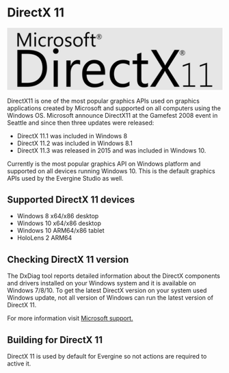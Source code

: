 # DirectX 11

![Microsoft DirectX11 API](images/directx11.jpg)

DirectX11 is one of the most popular graphics APIs used on graphics applications created by Microsoft and supported on all computers using the Windows OS.
Microsoft announce DirectX11 at the Gamefest 2008 event in Seattle and since then three updates were released:

* DirectX 11.1 was included in Windows 8
* DirectX 11.2 was included in Windows 8.1
* DirectX 11.3 was released in 2015 and was included in Windows 10.

Currently is the most popular graphics API on Windows platform and supported on all devices running Windows 10.
This is the default graphics APIs used by the Evergine Studio as well.

## Supported DirectX 11 devices

* Windows 8 x64/x86 desktop
* Windows 10 x64/x86 desktop
* Windows 10 ARM64/x86 tablet
* HoloLens 2 ARM64

## Checking DirectX 11 version

The DxDiag tool reports detailed information about the DirectX components and drivers installed on your Windows system and it is available on Windows 7/8/10.
To get the latest DirectX version on your system used Windows update, not all version of Windows can run the latest version of DirectX 11.

For more information visit [Microsoft support.](https://support.microsoft.com/en-us/windows/checking-your-version-of-directx-7b71e74f-02e8-456f-72c7-9a1c1bbf0e9a)

## Building for DirectX 11

DirectX 11 is used by default for Evergine so not actions are required to active it.
